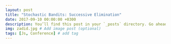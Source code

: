 ```yaml
---
layout: post
title: "Stochastic Bandits: Successive Elimination"
date: 2017-09-10 00:00:00 +0300
description: You’ll find this post in your `_posts` directory. Go ahead and edit it and re-build the site to see your changes. # Add post description (optional)
img: zadid.jpg # Add image post (optional)
tags: [Js, Conference] # add tag
---
```

